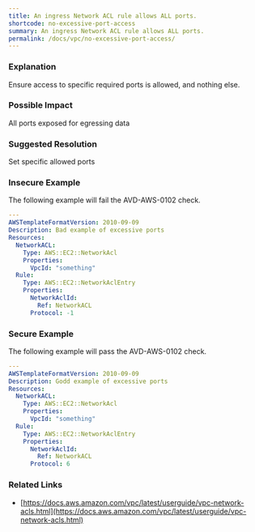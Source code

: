 ```yaml
---
title: An ingress Network ACL rule allows ALL ports.
shortcode: no-excessive-port-access
summary: An ingress Network ACL rule allows ALL ports. 
permalink: /docs/vpc/no-excessive-port-access/
---
```


### Explanation

Ensure access to specific required ports is allowed, and nothing else.

### Possible Impact
All ports exposed for egressing data

### Suggested Resolution
Set specific allowed ports


### Insecure Example

The following example will fail the AVD-AWS-0102 check.

```yaml
---
AWSTemplateFormatVersion: 2010-09-09
Description: Bad example of excessive ports
Resources:
  NetworkACL:
    Type: AWS::EC2::NetworkAcl
    Properties:
      VpcId: "something"
  Rule:
    Type: AWS::EC2::NetworkAclEntry
    Properties:
      NetworkAclId:
        Ref: NetworkACL
      Protocol: -1

```



### Secure Example

The following example will pass the AVD-AWS-0102 check.

```yaml
---
AWSTemplateFormatVersion: 2010-09-09
Description: Godd example of excessive ports
Resources: 
  NetworkACL:
    Type: AWS::EC2::NetworkAcl
    Properties:
      VpcId: "something"
  Rule:
    Type: AWS::EC2::NetworkAclEntry
    Properties:
      NetworkAclId:
        Ref: NetworkACL
      Protocol: 6

```




### Related Links


- [https://docs.aws.amazon.com/vpc/latest/userguide/vpc-network-acls.html](https://docs.aws.amazon.com/vpc/latest/userguide/vpc-network-acls.html)


